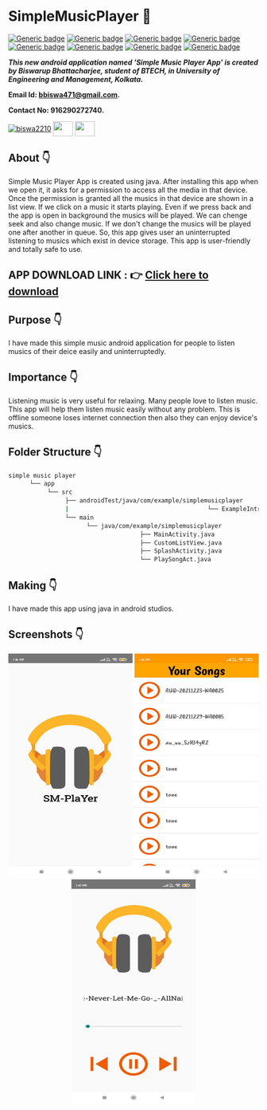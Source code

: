 # SimpleMusicPlayer :star_struck: 

[![Generic badge](https://img.shields.io/badge/java-v%2015-brightgreen)](https://shields.io/) [![Generic badge](https://img.shields.io/badge/android-app-ff69b4)](https://shields.io/) [![Generic badge](https://img.shields.io/badge/xml-UI-red)](https://shields.io/) [![Generic badge](https://img.shields.io/badge/classpath-v%204.0.1-yellow)](https://shields.io/) [![Generic badge](https://img.shields.io/badge/compile%20sdk%20-v%2030-blue)](https://shields.io/) [![Generic badge](https://img.shields.io/badge/buildtool%20-v%2030.0..2-orange)](https://shields.io/) [![Generic badge](https://img.shields.io/badge/target%20sdk-v%2030-green)](https://shields.io/) [![Generic badge](https://img.shields.io/badge/min%20sdk-v%2016-purple)](https://shields.io/) 

***This new android application named 'Simple Music Player App' is created by Biswarup Bhattacharjee, student of BTECH, in University of Engineering and Management, Kolkata.***

**Email Id: bbiswa471@gmail.com.** 

**Contact No: 916290272740.** 

<p align="left">
<a href="https://www.facebook.com/profile.php?id=100070395300810" target="blank"><img align="center" src="https://cdn.jsdelivr.net/npm/simple-icons@3.0.1/icons/facebook.svg" alt="biswa2210" height="30" width="40" /></a>
<a href="https://instagram.com/biswarup2210" target="blank"><img align="center" src="https://cdn.jsdelivr.net/npm/simple-icons@3.0.1/icons/instagram.svg" alt="" height="30" width="40" /></a>
<a href="https://github.com/biswa2210/biswa2210" target="blank"><img align="center" src="https://cdn.jsdelivr.net/npm/simple-icons@3.0.1/icons/github.svg" alt="" height="30" width="40" /></a>
</p>

## About :point_down: 

<div align="justified">
 
Simple Music Player App is created using java. After installing this app when we open it, it asks for a permission to access all the media in that device. Once the permission is granted all the musics in that device are shown in a list view. If we click on a music it starts playing. Even if we press back and the app is open in background the musics will be played. We can chenge seek and also change music. If we don't change the musics will be played one after another in queue. So, this app gives user an uninterrupted listening to musics which exist in device storage. This app is user-friendly and totally safe to use.

</div>

## APP DOWNLOAD LINK : :point_right: <a href="https://drive.google.com/file/d/1Uve2P9PPDewTUJE70NfiXdheH0O0vl8n/view" download>Click here to download</a>

## Purpose :point_down:

<div align="justified">
       
I have made this simple music android application for people to listen musics of their deice easily and uninterruptedly.
</div>
       
## Importance :point_down:

<div align="justified">

Listening music is very useful for relaxing. Many people love to listen music. This app will help them listen music easily without any problem. This is offline someone loses internet connection then also they can enjoy device's musics.
 
</div>

## Folder Structure :point_down:
```bash
simple music player
      └── app
           └── src
                ├── androidTest/java/com/example/simplemusicplayer
                |                                       └── ExampleIntrumentedTest.java
                └── main
                      └── java/com/example/simplemusicplayer
                                     ├── MainActivity.java
                                     ├── CustomListView.java
                                     ├── SplashActivity.java
                                     └── PlaySongAct.java   
 ```                      
## Making :point_down:

<div align="justified">

I have made this app using java in android studios. 

</div>


## Screenshots :point_down: 

<div align="center">
  
<a href="pics/SM1.jpeg"><img src="pics/SM1.jpeg" width="250" height= "450"></a> <a href="pics/SM2.jpeg"><img src="pics/SM2.jpeg" width="250" height= "450"></a> <a href="pics/SM3.jpeg"><img src="pics/SM3.jpeg" width="250" height= "450"></a>
       
</div>


